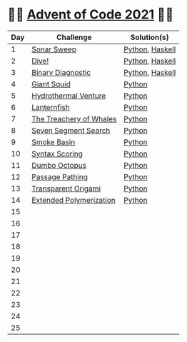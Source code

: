 # :christmas_tree::calendar: [Advent of Code 2021](https://adventofcode.com/2021) :calendar::christmas_tree:

Day | Challenge | Solution(s)
--- | --- | ---
1 | [Sonar Sweep](https://adventofcode.com/2021/day/1) | [Python](https://github.com/rssbrrw/Advent-of-Code-2021/blob/main/01/1.py), [Haskell](https://github.com/rssbrrw/Advent-of-Code-2021/blob/main/01/1.hs)
2 | [Dive!](https://adventofcode.com/2021/day/2) | [Python](https://github.com/rssbrrw/Advent-of-Code-2021/blob/main/02/2.py), [Haskell](https://github.com/rssbrrw/Advent-of-Code-2021/blob/main/02/2.hs)
3 | [Binary Diagnostic](https://adventofcode.com/2021/day/3) | [Python](https://github.com/rssbrrw/Advent-of-Code-2021/blob/main/03/3.py), [Haskell](https://github.com/rssbrrw/Advent-of-Code-2021/blob/main/03/3.hs)
4 | [Giant Squid](https://adventofcode.com/2021/day/4) | [Python](https://github.com/rssbrrw/Advent-of-Code-2021/blob/main/04/4.py)
5 | [Hydrothermal Venture](https://adventofcode.com/2021/day/5) | [Python](https://github.com/rssbrrw/Advent-of-Code-2021/blob/main/05/5.py)
6 | [Lanternfish](https://adventofcode.com/2021/day/6) | [Python](https://github.com/rssbrrw/Advent-of-Code-2021/blob/main/06/6.py)
7 | [The Treachery of Whales](https://adventofcode.com/2021/day/7)| [Python](https://github.com/rssbrrw/Advent-of-Code-2021/blob/main/07/7.py)
8 | [Seven Segment Search](https://adventofcode.com/2021/day/8) | [Python](https://github.com/rssbrrw/Advent-of-Code-2021/blob/main/08/8.py)
9 | [Smoke Basin](https://adventofcode.com/2021/day/9) | [Python](https://github.com/rssbrrw/Advent-of-Code-2021/blob/main/09/9.py)
10 | [Syntax Scoring](https://adventofcode.com/2021/day/10) | [Python](https://github.com/rssbrrw/Advent-of-Code-2021/blob/main/10/10.py)
11 | [Dumbo Octopus](https://adventofcode.com/2021/day/11) | [Python](https://github.com/rssbrrw/Advent-of-Code-2021/blob/main/11/11.py)
12 | [Passage Pathing](https://adventofcode.com/2021/day/12) | [Python](https://github.com/rssbrrw/Advent-of-Code-2021/blob/main/12/12.py)
13 | [Transparent Origami](https://adventofcode.com/2021/day/13) | [Python](https://github.com/rssbrrw/Advent-of-Code-2021/blob/main/13/13.py)
14 | [Extended Polymerization](https://adventofcode.com/2021/day/14) | [Python](https://github.com/rssbrrw/Advent-of-Code-2021/blob/main/14/14.py)
15 | | |
16 | | |
17 | | |
18 | | |
19 | | |
20 | | |
21 | | |
22 | | |
23 | | |
24 | | |
25 | | |